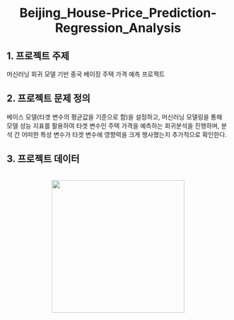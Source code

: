 # <div align="Center">Beijing_House-Price_Prediction-Regression_Analysis </div>

## 1. 프로젝트 주제 

머신러닝 회귀 모델 기반 중국 베이징 주택 가격 예측 프로젝트 

## 2. 프로젝트 문제 정의 

베이스 모델(타겟 변수의 평균값을 기준으로 함)을 설정하고, 머신러닝 모델링을 통해 모델 성능 지표를 활용하여 타겟 변수인 주택 가격을 예측하는 회귀분석을 진행하며, 분석 간 어떠한 특성 변수가 타겟 변수에 영향력을 크게 행사했는지 추가적으로 확인한다. 

## 3. 프로젝트 데이터 

<br>
<div align="Center"><img src='https://imgur.com/CxTKWWn.png' width = '300'></div>
<br>

